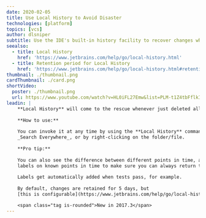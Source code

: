 ```yaml
---
date: 2020-02-05
title: Use Local History to Avoid Disaster
technologies: [platform]
topics: [vcs]
author: dlsniper
subtitle: Use the IDE's built-in history facility to recover changes when VCS can't help you.
seealso:
  - title: Local History
    href: 'https://www.jetbrains.com/help/go/local-history.html'
  - title: Retention period for Local History
    href: 'https://www.jetbrains.com/help/go/local-history.html#retention'  
thumbnail: ./thumbnail.png
cardThumbnail: ./card.png
shortVideo:
  poster: ./thumbnail.png
  url: https://www.youtube.com/watch?v=HL0iFL27Emw&list=PLM-t1Z4tbFflkIOaap4P-BV30ZrZwrDld&index=27
leadin: |
    **Local History** will come to the rescue whenever just deleted all the work you did for days by mistake.
    
    **How to use:**
    
    You can invoke it at any time by using the **Local History** command either via
    _Search Everywhere_, or by right-clicking on the folder/file.
    
    **Pro tip:**
    
    You can also see the difference between different points in time, and you can put
    labels on known points in time to make sure you can always return to a safe state.
    
    Labels get automatically added when tests pass, for example.
    
    By default, changes are retained for 5 days, but 
    [this is configurable](https://www.jetbrains.com/help/go/local-history.html#retention).

    <span class="tag is-rounded">New in 2017.3</span>
---
```

